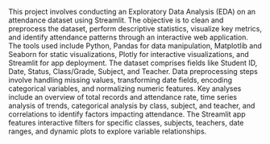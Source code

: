 This project involves conducting an Exploratory Data Analysis (EDA) on an attendance dataset using Streamlit. 
The objective is to clean and preprocess the dataset, perform descriptive statistics, visualize key metrics, and identify attendance patterns through an interactive web application. 
The tools used include Python, Pandas for data manipulation, Matplotlib and Seaborn for static visualizations, Plotly for interactive visualizations, and Streamlit for app deployment. 
The dataset comprises fields like Student ID, Date, Status, Class/Grade, Subject, and Teacher. Data preprocessing steps involve handling missing values, transforming date fields, encoding categorical variables, and normalizing numeric features.
Key analyses include an overview of total records and attendance rate, time series analysis of trends, categorical analysis by class, subject, and teacher, and correlations to identify factors impacting attendance. 
The Streamlit app features interactive filters for specific classes, subjects, teachers, date ranges, and dynamic plots to explore variable relationships.
